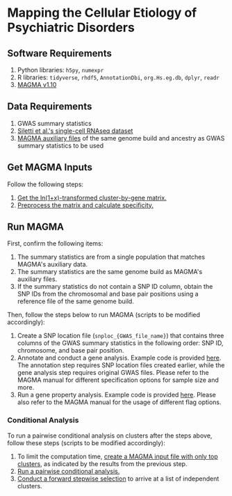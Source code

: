 # Mapping the Cellular Etiology of Psychiatric Disorders

## Software Requirements
1. Python libraries: `h5py`, `numexpr`
2. R libraries: `tidyverse`, `rhdf5`, `AnnotationDbi`, `org.Hs.eg.db`, `dplyr`, `readr` 
3. [MAGMA v1.10](https://cncr.nl/research/magma/)

## Data Requirements
1. GWAS summary statistics
2. [Siletti et al.'s single-cell RNAseq dataset](https://github.com/linnarsson-lab/adult-human-brain)
3. [MAGMA auxiliary files](https://cncr.nl/research/magma/) of the same genome build and ancestry as GWAS summary statistics to be used

## Get MAGMA Inputs
Follow the following steps:
1. [Get the ln(1+x)-transformed cluster-by-gene matrix.](Preprocessing_Siletti/create_matrices/Siletti_create_L2-log_dataset.py)
2. [Preprocess the matrix and calculate specificity.](Preprocessing_Siletti/create_magma_inputs/get_Siletti_continuous_input.md)

## Run MAGMA
First, confirm the following items:
1. The summary statistics are from a single population that matches MAGMA's auxiliary data.
2. The summary statistics are the same genome build as MAGMA's auxiliary files.
3. If the summary statistics do not contain a SNP ID column, obtain the SNP IDs from the chromosomal and base pair positions using a reference file of the same genome build.

Then, follow the steps below to run MAGMA (scripts to be modified accordingly):
1. Create a SNP location file (`snploc_{GWAS_file_name}`) that contains three columns of the GWAS summary statistics in the following order: SNP ID, chromosome, and base pair position.
2. Annotate and conduct a gene analysis.
     Example code is provided [here](MAGMA/1.annotationAndGeneAnalysis.sh). The annotation step requires SNP location files created earlier, while the gene analysis step requires original GWAS files. Please refer to the MAGMA manual for different specification options for sample size and more.
4. Run a gene property analysis.
     Example code is provided [here](MAGMA/2.genePropertyAnalysis.sh). Please also refer to the MAGMA manual for the usage of different flag options.

### Conditional Analysis
To run a pairwise conditional analysis on clusters after the steps above, follow these steps (scripts to be modified accordingly):
1. To limit the computation time, [create a MAGMA input file with only top clusters](MAGMA/3.create_top_results_matrix.md), as indicated by the results from the previous step.
2. [Run a pairwise conditional analysis.](MAGMA/4.conditionalAnalysis.sh)
3. [Conduct a forward stepwise selection](MAGMA/5.forward_selection_condition_results.md) to arrive at a list of independent clusters.
